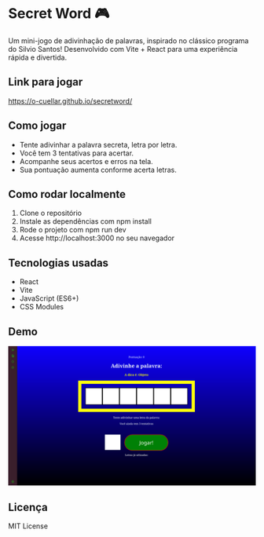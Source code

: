 # Secret Word 🎮

Um mini-jogo de adivinhação de palavras, inspirado no clássico programa do Silvio Santos! Desenvolvido com Vite + React para uma experiência rápida e divertida.

## Link para jogar

https://o-cuellar.github.io/secretword/

## Como jogar

- Tente adivinhar a palavra secreta, letra por letra.  
- Você tem 3 tentativas para acertar.  
- Acompanhe seus acertos e erros na tela.  
- Sua pontuação aumenta conforme acerta letras.

## Como rodar localmente

1. Clone o repositório  
2. Instale as dependências com npm install  
3. Rode o projeto com npm run dev  
4. Acesse http://localhost:3000 no seu navegador

## Tecnologias usadas

- React  
- Vite  
- JavaScript (ES6+)  
- CSS Modules  

## Demo

![Demo do Secret Word](src/assets/demo-secret-word.png)

## Licença

MIT License
